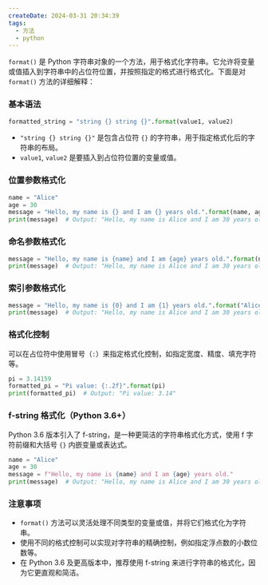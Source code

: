 ```yaml
---
createDate: 2024-03-31 20:34:39
tags:
  - 方法
  - python
---
```

`format()` 是 Python 字符串对象的一个方法，用于格式化字符串。它允许将变量或值插入到字符串中的占位符位置，并按照指定的格式进行格式化。下面是对 `format()` 方法的详细解释：

### 基本语法
```python
formatted_string = "string {} string {}".format(value1, value2)
```

- `"string {} string {}"` 是包含占位符 `{}` 的字符串，用于指定格式化后的字符串的布局。
- `value1`, `value2` 是要插入到占位符位置的变量或值。

### 位置参数格式化
```python
name = "Alice"
age = 30
message = "Hello, my name is {} and I am {} years old.".format(name, age)
print(message)  # Output: "Hello, my name is Alice and I am 30 years old."
```

### 命名参数格式化
```python
message = "Hello, my name is {name} and I am {age} years old.".format(name="Alice", age=30)
print(message)  # Output: "Hello, my name is Alice and I am 30 years old."
```

### 索引参数格式化
```python
message = "Hello, my name is {0} and I am {1} years old.".format("Alice", 30)
print(message)  # Output: "Hello, my name is Alice and I am 30 years old."
```

### 格式化控制
可以在占位符中使用冒号（`:`）来指定格式化控制，如指定宽度、精度、填充字符等。

```python
pi = 3.14159
formatted_pi = "Pi value: {:.2f}".format(pi)
print(formatted_pi)  # Output: "Pi value: 3.14"
```

### f-string 格式化（Python 3.6+）
Python 3.6 版本引入了 f-string，是一种更简洁的字符串格式化方式，使用 f 字符前缀和大括号 `{}` 内嵌变量或表达式。

```python
name = "Alice"
age = 30
message = f"Hello, my name is {name} and I am {age} years old."
print(message)  # Output: "Hello, my name is Alice and I am 30 years old."
```

### 注意事项
- `format()` 方法可以灵活处理不同类型的变量或值，并将它们格式化为字符串。
- 使用不同的格式控制可以实现对字符串的精确控制，例如指定浮点数的小数位数等。
- 在 Python 3.6 及更高版本中，推荐使用 f-string 来进行字符串的格式化，因为它更直观和简洁。